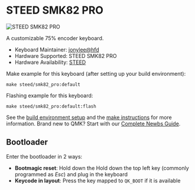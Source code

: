 # STEED SMK82 PRO
![STEED SMK82 PRO](image.png)

A customizable 75% encoder keyboard.

* Keyboard Maintainer: [jonylee@hfd](https://github.com/jonylee1986)
* Hardware Supported: STEED SMK82 PRO
* Hardware Availability: [STEED](https://steed.sg/products/smk82)

Make example for this keyboard (after setting up your build environment):

    make steed/smk82_pro:default

Flashing example for this keyboard:

    make steed/smk82_pro:default:flash
    
See the [build environment setup](https://docs.qmk.fm/#/getting_started_build_tools) and the [make instructions](https://docs.qmk.fm/#/getting_started_make_guide) for more information. Brand new to QMK? Start with our [Complete Newbs Guide](https://docs.qmk.fm/#/newbs).

## Bootloader

Enter the bootloader in 2 ways:

* **Bootmagic reset**: Hold down the Hold down the top left key (commonly programmed as *Esc*) and plug in the keyboard
* **Keycode in layout**: Press the key mapped to `QK_BOOT` if it is available
